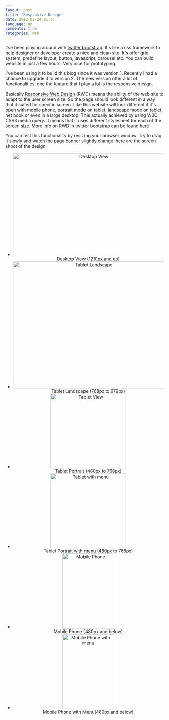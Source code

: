 ```yaml
---
layout: post
title: "Responsive Design"
date: 2012-02-24 01:47
language: en
comments: true
categories: web
---
```

I've been playing around with [twitter bootstrap][1]. It's like a css framework to help designer or developer create a nice and clean site. 
It's offer grid system, predefine layout, button, javascript, carousel etc. You can build website in just a few hours. Very nice for 
prototyping. 

I've been using it to build this blog since it was version 1. Recently i had a chance to upgrade it to version 2. 
The new version offer a lot of functionalities, one the feature that I play a lot is the responsive design.

Basically [Responsive Web Design][2] (RWD) means the ability of the web site to adapt to the user screen size. So the page should look different
in a way that it suited for specific screen. Like this website will look different if it's open with mobile phone, portrait mode on tablet,
landscape mode on tablet, net book or even in a large desktop. This actually achieved by using W3C CSS3 media query. It means that it uses 
different stylesheet for each of the screen size. More info on RWD in twitter bootstrap can be found [here][3]

You can test this functionality by resizing your browser window. Try to drag it slowly and watch the page banner slightly change.
here are the screen shoot of the design.

<ul class="thumbnails" style="text-align: center">
  <li class="span5">
    <div class="thumbnail">
      <a href="http://www.flickr.com/photos/77240053@N02/6777836336/" title="Desktop View by yulrizka, on Flickr"><img src="http://farm8.staticflickr.com/7188/6777836336_cfc30a387d.jpg" width="500" height="328" alt="Desktop View"></a>
      <div class="caption">Desktop View (1210px and up)</div>
    </div>
  </li>
  <li class="span5">
    <div class="thumbnail">
      <a href="http://www.flickr.com/photos/77240053@N02/6777836342/" title="Tablet Landscape by yulrizka, on Flickr"><img src="http://farm8.staticflickr.com/7177/6777836342_2bae8d18f9.jpg" width="500" height="403" alt="Tablet Landscape"></a>
      <div class="caption">Tablet Landscape (768px to 979px)</div>
    </div>
  </li>
  <li class="span4">
    <div class="thumbnail">
      <a href="http://www.flickr.com/photos/77240053@N02/6777836344/" title="Tablet View by yulrizka, on Flickr"><img src="http://farm8.staticflickr.com/7068/6777836344_04a80d610b_m.jpg" width="240" height="237" alt="Tablet View"></a>
      <div class="caption">Tablet Portrait (480px to 768px)</div>
    </div>
  </li>
  <li class="span4">
    <div class="thumbnail">
      <a href="http://www.flickr.com/photos/77240053@N02/6777836350/" title="Tablet with menu by yulrizka, on Flickr"><img src="http://farm8.staticflickr.com/7050/6777836350_3a8e661196_m.jpg" width="240" height="237" alt="Tablet with menu"></a>
      <div class="caption">Tablet Portrait with menu (480px to 768px)</div>
    </div>
  </li>
  <li class="span4">
    <div class="thumbnail">
      <a href="http://www.flickr.com/photos/77240053@N02/6777836354/" title="Mobile Phone by yulrizka, on Flickr"><img src="http://farm8.staticflickr.com/7191/6777836354_aec27fd376_m.jpg" width="164" height="240" alt="Mobile Phone"></a>
      <div class="caption">Mobile Phone (480px and below)</div>
    </div>
  </li>
  <li class="span4">
    <div class="thumbnail">
      <a href="http://www.flickr.com/photos/77240053@N02/6777836358/" title="Mobile Phone with menu by yulrizka, on Flickr"><img src="http://farm8.staticflickr.com/7205/6777836358_d06448c5da_m.jpg" width="164" height="240" alt="Mobile Phone with menu"></a>
      <div class="caption">Mobile Phone with Menu(480px and below)</div>
    </div>
  </li>
  
</ul>


[1]: http://twitter.github.com/bootstrap/
[2]: http://en.wikipedia.org/wiki/Responsive_Web_Design
[3]: http://twitter.github.com/bootstrap/scaffolding.html#responsive